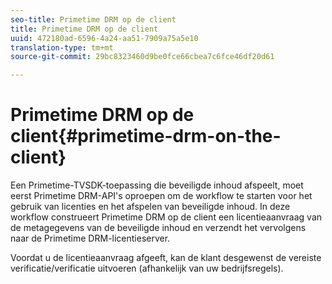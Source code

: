 ```yaml
---
seo-title: Primetime DRM op de client
title: Primetime DRM op de client
uuid: 472180ad-6596-4a24-aa51-7909a75a5e10
translation-type: tm+mt
source-git-commit: 29bc8323460d9be0fce66cbea7c6fce46df20d61

---
```



# Primetime DRM op de client{#primetime-drm-on-the-client}

Een Primetime-TVSDK-toepassing die beveiligde inhoud afspeelt, moet eerst Primetime DRM-API&#39;s oproepen om de workflow te starten voor het gebruik van licenties en het afspelen van beveiligde inhoud. In deze workflow construeert Primetime DRM op de client een licentieaanvraag van de metagegevens van de beveiligde inhoud en verzendt het vervolgens naar de Primetime DRM-licentieserver.

Voordat u de licentieaanvraag afgeeft, kan de klant desgewenst de vereiste verificatie/verificatie uitvoeren (afhankelijk van uw bedrijfsregels).
